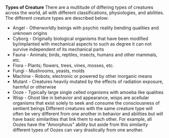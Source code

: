 **Types of Creature**
There are a multitude of differing types of creatures across the world, all with different classifications, physiologies, and abilities. The different creature types are described below:
- Angel - Otherworldly beings with psychic reality bending qualities and unknown origins
- Cyborg - Originally biological organisms that have been modified by/implanted with mechanical aspects to such as degree it can not survive independent of its mechanical parts
- Fauna - Animals; birds, reptiles, insects, humans and other mammals, etc.
- Flora - Plants; flowers, trees, vines, mosses, etc.
- Fungi - Mushrooms, yeasts, molds
- Machine - Robots; electronic or powered by other inorganic means
- Mutant - Creatures heavily mutated by the effects of radiation exposure, harmful or otherwise
- Ooze - Typically large single celled organisms with amoeba like qualities
- Wisp - Ghost like in behavior and appearance, wisps are acellular organisms that exist solely to seek and consume the consciousness of sentient beings
Different creatures with the same creature type will often be very different from one another in behavior and abilities but will have basic similarities that link them to each other. For example, all Oozes have the "Amorphous" ability but aside from this similarity different types of Oozes can vary drastically from one another.